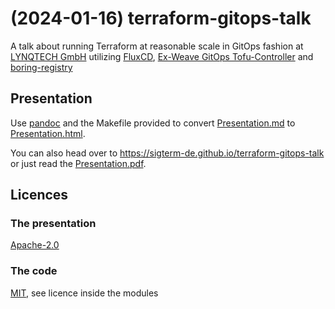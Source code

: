 # (2024-01-16) terraform-gitops-talk

A talk about running Terraform at reasonable scale in GitOps fashion at [LYNQTECH GmbH](https://www.lynq.tech/)
utilizing [FluxCD](https://fluxcd.io/), [Ex-Weave GitOps Tofu-Controller](https://github.com/flux-iac/tofu-controller) and [boring-registry](https://github.com/boring-registry/boring-registry)

## Presentation
Use [pandoc](https://pandoc.org/) and the Makefile provided to convert [Presentation.md](Presentation.md) to [Presentation.html](Presentation.html).

You can also head over to https://sigterm-de.github.io/terraform-gitops-talk or just read the [Presentation.pdf](Presentation.pdf).

## Licences

### The presentation
[Apache-2.0](https://www.apache.org/licenses/LICENSE-2.0)

### The code
[MIT](https://opensource.org/license/mit/), see licence inside the modules